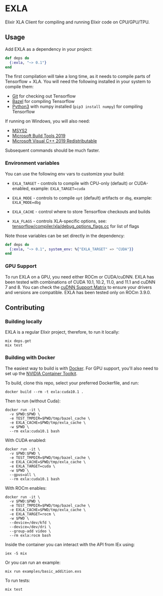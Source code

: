 # EXLA

Elixir XLA Client for compiling and running Elixir code on CPU/GPU/TPU.

## Usage

Add EXLA as a dependency in your project:

```elixir
def deps do
  {:exla, "~> 0.1"}
end
```

The first compilation will take a long time, as it needs to compile parts of Tensorflow + XLA. You will need the following installed in your system to compile them:

  * [Git](https://git-scm.com/) for checking out Tensorflow
  * [Bazel](https://bazel.build/) for compiling Tensorflow
  * [Python3](https://python.org) with numpy installed (`pip3 install numpy`) for compiling Tensorflow

If running on Windows, you will also need:
  
  * [MSYS2](https://www.msys2.org/)
  * [Microsoft Build Tools 2019](https://visualstudio.microsoft.com/downloads/)
  * [Microsoft Visual C++ 2019 Redistributable](https://visualstudio.microsoft.com/downloads/)

Subsequent commands should be much faster.

### Environment variables

You can use the following env vars to customize your build:

  * `EXLA_TARGET` - controls to compile with CPU-only (default) or CUDA-enabled, example: `EXLA_TARGET=cuda`

  * `EXLA_MODE` - controls to compile `opt` (default) artifacts or `dbg`, example: `EXLA_MODE=dbg`

  * `EXLA_CACHE` - control where to store Tensorflow checkouts and builds

  * `XLA_FLAGS` - controls XLA-specific options, see: [tensorflow/compiler/xla/debug_options_flags.cc](https://github.com/tensorflow/tensorflow/blob/master/tensorflow/compiler/xla/debug_options_flags.cc) for list of flags

Note those variables can be set directly in the dependency:

```elixir
def deps do
  {:exla, "~> 0.1", system_env: %{"EXLA_TARGET" => "CUDA"}}
end
```

### GPU Support

To run EXLA on a GPU, you need either ROCm or CUDA/cuDNN. EXLA has been tested with combinations of CUDA 10.1, 10.2, 11.0, and 11.1 and cuDNN 7 and 8. You can check the [cuDNN Support Matrix](https://docs.nvidia.com/deeplearning/cudnn/support-matrix/index.html) to ensure your drivers and versions are compatible. EXLA has been tested only on ROCm 3.9.0.

## Contributing

### Building locally

EXLA is a regular Elixir project, therefore, to run it locally:

```shell
mix deps.get
mix test
```

### Building with Docker

The easiest way to build is with [Docker](https://docs.docker.com/get-docker/). For GPU support, you'll also need to set up the [NVIDIA Container Toolkit](https://github.com/NVIDIA/nvidia-docker).

To build, clone this repo, select your preferred Dockerfile, and run:

```shell
docker build --rm -t exla:cuda10.1 .
```

Then to run (without Cuda):

```shell
docker run -it \
  -v $PWD:$PWD \
  -e TEST_TMPDIR=$PWD/tmp/bazel_cache \
  -e EXLA_CACHE=$PWD/tmp/exla_cache \
  -w $PWD \
  --rm exla:cuda10.1 bash
```

With CUDA enabled:

```shell
docker run -it \
  -v $PWD:$PWD \
  -e TEST_TMPDIR=$PWD/tmp/bazel_cache \
  -e EXLA_CACHE=$PWD/tmp/exla_cache \
  -e EXLA_TARGET=cuda \
  -w $PWD \
  --gpus=all \
  --rm exla:cuda10.1 bash
```

With ROCm enables:

```shell
docker run -it \
  -v $PWD:$PWD \
  -e TEST_TMPDIR=$PWD/tmp/bazel_cache \
  -e EXLA_CACHE=$PWD/tmp/exla_cache \
  -e EXLA_TARGET=rocm \
  -w $PWD \
  --device=/dev/kfd \
  --device=/dev/dri \
  --group-add video \
  --rm exla:rocm bash
```

Inside the container you can interact with the API from IEx using:

```shell
iex -S mix
```

Or you can run an example:

```shell
mix run examples/basic_addition.exs
```

To run tests:

```shell
mix test
```
